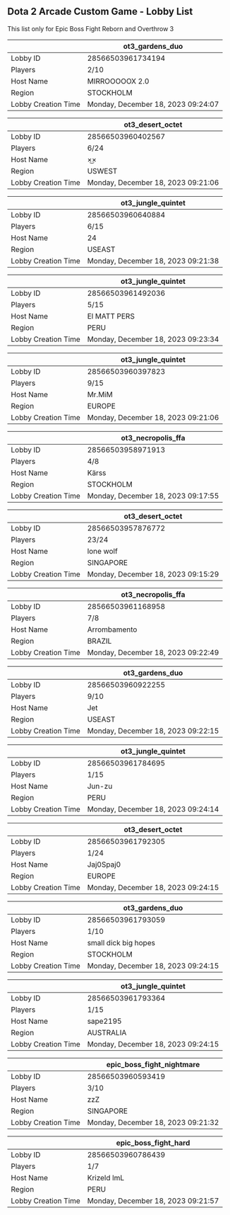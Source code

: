 ## Dota 2 Arcade Custom Game - Lobby List

This list only for Epic Boss Fight Reborn and Overthrow 3

|  | ot3_gardens_duo |
| ------ | ------ |
| Lobby ID | 28566503961734194 |
| Players | 2/10 |
| Host Name | MIRROOOOOX 2.0 |
| Region | STOCKHOLM |
| Lobby Creation Time | Monday, December 18, 2023 09:24:07 |


|  | ot3_desert_octet |
| ------ | ------ |
| Lobby ID | 28566503960402567 |
| Players | 6/24 |
| Host Name | ×͜× |
| Region | USWEST |
| Lobby Creation Time | Monday, December 18, 2023 09:21:06 |


|  | ot3_jungle_quintet |
| ------ | ------ |
| Lobby ID | 28566503960640884 |
| Players | 6/15 |
| Host Name | 24 |
| Region | USEAST |
| Lobby Creation Time | Monday, December 18, 2023 09:21:38 |


|  | ot3_jungle_quintet |
| ------ | ------ |
| Lobby ID | 28566503961492036 |
| Players | 5/15 |
| Host Name | El MATT PERS |
| Region | PERU |
| Lobby Creation Time | Monday, December 18, 2023 09:23:34 |


|  | ot3_jungle_quintet |
| ------ | ------ |
| Lobby ID | 28566503960397823 |
| Players | 9/15 |
| Host Name | Mr.MiM |
| Region | EUROPE |
| Lobby Creation Time | Monday, December 18, 2023 09:21:06 |


|  | ot3_necropolis_ffa |
| ------ | ------ |
| Lobby ID | 28566503958971913 |
| Players | 4/8 |
| Host Name | Kärss |
| Region | STOCKHOLM |
| Lobby Creation Time | Monday, December 18, 2023 09:17:55 |


|  | ot3_desert_octet |
| ------ | ------ |
| Lobby ID | 28566503957876772 |
| Players | 23/24 |
| Host Name | lone wolf |
| Region | SINGAPORE |
| Lobby Creation Time | Monday, December 18, 2023 09:15:29 |


|  | ot3_necropolis_ffa |
| ------ | ------ |
| Lobby ID | 28566503961168958 |
| Players | 7/8 |
| Host Name | Arrombamento |
| Region | BRAZIL |
| Lobby Creation Time | Monday, December 18, 2023 09:22:49 |


|  | ot3_gardens_duo |
| ------ | ------ |
| Lobby ID | 28566503960922255 |
| Players | 9/10 |
| Host Name | Jet |
| Region | USEAST |
| Lobby Creation Time | Monday, December 18, 2023 09:22:15 |


|  | ot3_jungle_quintet |
| ------ | ------ |
| Lobby ID | 28566503961784695 |
| Players | 1/15 |
| Host Name | Jun-zu |
| Region | PERU |
| Lobby Creation Time | Monday, December 18, 2023 09:24:14 |


|  | ot3_desert_octet |
| ------ | ------ |
| Lobby ID | 28566503961792305 |
| Players | 1/24 |
| Host Name | Jaj0Spaj0 |
| Region | EUROPE |
| Lobby Creation Time | Monday, December 18, 2023 09:24:15 |


|  | ot3_gardens_duo |
| ------ | ------ |
| Lobby ID | 28566503961793059 |
| Players | 1/10 |
| Host Name | small dick big hopes |
| Region | STOCKHOLM |
| Lobby Creation Time | Monday, December 18, 2023 09:24:15 |


|  | ot3_jungle_quintet |
| ------ | ------ |
| Lobby ID | 28566503961793364 |
| Players | 1/15 |
| Host Name | sape2195 |
| Region | AUSTRALIA |
| Lobby Creation Time | Monday, December 18, 2023 09:24:15 |


|  | epic_boss_fight_nightmare |
| ------ | ------ |
| Lobby ID | 28566503960593419 |
| Players | 3/10 |
| Host Name | zzZ |
| Region | SINGAPORE |
| Lobby Creation Time | Monday, December 18, 2023 09:21:32 |


|  | epic_boss_fight_hard |
| ------ | ------ |
| Lobby ID | 28566503960786439 |
| Players | 1/7 |
| Host Name | Krizeld lmL |
| Region | PERU |
| Lobby Creation Time | Monday, December 18, 2023 09:21:57 |


